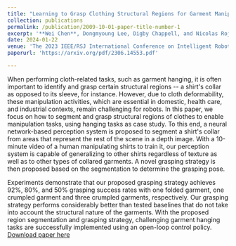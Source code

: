 ```yaml
---
title: "Learning to Grasp Clothing Structural Regions for Garment Manipulation Tasks"
collection: publications
permalink: /publication/2009-10-01-paper-title-number-1
excerpt: '**Wei Chen**, Dongmyoung Lee, Digby Chappell, and Nicolas Rojas'
date: 2024-01-22
venue: 'The 2023 IEEE/RSJ International Conference on Intelligent Robots and Systems (IROS 2023)'
paperurl: 'https://arxiv.org/pdf/2306.14553.pdf'

---
```

When performing cloth-related tasks, such as garment hanging, it is often important to identify and grasp certain structural regions -- a shirt's collar as opposed to its sleeve, for instance. However, due to cloth deformability, these manipulation activities, which are essential in domestic, health care, and industrial contexts, remain challenging for robots. In this paper, we focus on how to segment and grasp structural regions of clothes to enable manipulation tasks, using hanging tasks as case study. To this end, a neural network-based perception system is proposed to segment a shirt's collar from areas that represent the rest of the scene in a depth image. With a 10-minute video of a human manipulating shirts to train it, our perception system is capable of generalizing to other shirts regardless of texture as well as to other types of collared garments. A novel grasping strategy is then proposed based on the segmentation to determine the grasping pose. 

Experiments demonstrate that our proposed grasping strategy achieves 92%, 80%, and 50% grasping success rates with one folded garment, one crumpled garment and three crumpled garments, respectively. Our grasping strategy performs considerably better than tested baselines that do not take into account the structural nature of the garments. With the proposed region segmentation and grasping strategy, challenging garment hanging tasks are successfully implemented using an open-loop control policy.
[Download paper here](https://arxiv.org/pdf/2306.14553.pdf)

